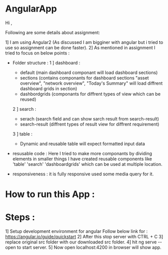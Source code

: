 # AngularApp

Hi ,

Following are some details about assignment:

1] I am using Angular2 (As discussed I am bigginer with angular but i tried to use so assignment can be done faster).
2] As mentioned in assignment I tried to focus on below points :
* Folder structure : 
  1 ] dashboard :
  - default (main dashboard componant will load dashboard sections)
  - sections (contains componants for dashboard sections "asset overview", "network overview", "Today's Summary" will load diffrent dashboard grids in section)
  - dashbordgrids (componants for diffrent types of view which can be reused)

  2 ] search :
  - serach (search field and can show sarch result from search-result)
  - search-result (diffrent types of result view for diffrent requirement)

  3 ] table :
  - Dynamic and reusable table will expect formatted input data

* resusable code : Here I tried to make more componants by dividing elements in smaller things I have created reusable components like 'table' 'search' 'dashboardgrids' which can be used at multiple location.

* responsiveness : it is fully responsive used some media query for it.

# How to run this App :

# Steps : 

1] Setup development environment for angular 
   Follow below link for : https://angular.io/guide/quickstart
2] After this stop server with CTRL + C
3] replace original src folder with our downloaded src folder.
4] hit ng serve --open to start server.
5] Now open localhost:4200 in browser will show app.


